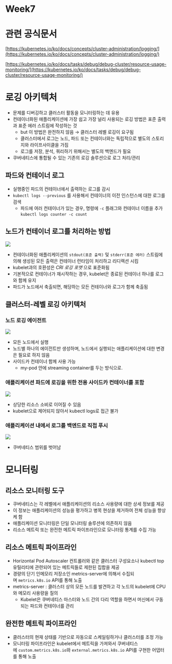 # Week7

# 관련 공식문서

[https://kubernetes.io/ko/docs/concepts/cluster-administration/logging/](https://kubernetes.io/ko/docs/concepts/cluster-administration/logging/)

[https://kubernetes.io/ko/docs/tasks/debug/debug-cluster/resource-usage-monitoring/](https://kubernetes.io/ko/docs/tasks/debug/debug-cluster/resource-usage-monitoring/)

# 로깅 아키텍처

- 문제를 디버깅하고 클러스터 활동을 모니터링하는 데 유용
- 컨테이너화된 애플리케이션에 가장 쉽고 가장 널리 사용되는 로깅 방법은 표준 출력과 표준 에러 스트림에 작성하는 것
  - but 이 방법은 완전하지 않음
  → 클러스터 레벨 로깅이 요구됨
  - 클러스터에서 로그는 노드, 파드 또는 컨테이너와는 독립적으로 별도의 스토리지와 라이프사이클을 가짐
  - 로그를 저장, 분석, 쿼리하기 위해서는 별도의 백엔드가 필요
- 쿠버네티스에 통합될 수 있는 기존의 로깅 솔루션으로 로그 처리/관리

## 파드와 컨테이너 로그

- 실행중인 파드의 컨테이너에서 출력하는 로그를 감시
- `kubectl logs --previous` 를 사용해서 컨테이너의 이전 인스턴스에 대한 로그를 검색
  - 파드에 여러 컨테이너가 있는 경우, 명령에 `-c` 플래그와 컨테이너 이름을 추가
    `kubectl logs counter -c count`

## 노드가 컨테이너 로그를 처리하는 방법

![](https://kubernetes.io/images/docs/user-guide/logging/logging-node-level.png)

- 컨테이너화된 애플리케이션의 `stdout(표준 출력)` 및 `stderr(표준 에러)` 스트림에 의해 생성된 모든 출력은 컨테이너 런타임이 처리하고 리디렉션 시킴
- kubelet과의 호환성은 *CRI 로깅 포맷* 으로 표준화됨
- 기본적으로 컨테이너가 재시작하는 경우, kubelet은 종료된 컨테이너 하나를 로그와 함께 유지
- 파드가 노드에서 축출되면, 해당하는 모든 컨테이너와 로그가 함께 축출됨

## 클러스터-레벨 로깅 아키텍처

### 노드 로깅 에이전트

![](https://kubernetes.io/images/docs/user-guide/logging/logging-with-node-agent.png)

- 모든 노드에서 실행
- 노드별 하나의 에이전트만 생성하며, 노드에서 실행되는 애플리케이션에 대한 변경은 필요로 하지 않음
- 사이드카 컨테이너 함께 사용 가능
  - my-pod 안에 streaming container를 두는 방식으로.

### 애플리케이션 파드에 로깅을 위한 전용 사이드카 컨테이너를 포함

![](https://kubernetes.io/images/docs/user-guide/logging/logging-with-sidecar-agent.png)

- 상당한 리소스 소비로 이어질 수 있음
- kubelet으로 제어되지 않아서 kubectl logs로 접근 불가

### 애플리케이션 내에서 로그를 백엔드로 직접 푸시

![](https://kubernetes.io/images/docs/user-guide/logging/logging-from-application.png)

- 쿠버네티스 범위를 벗어남

# 모니터링

## 리소스 모니터링 도구

- 쿠버네티스는 각 레벨에서 애플리케이션의 리소스 사용량에 대한 상세 정보를 제공
- 이 정보는 애플리케이션의 성능을 평가하고 병목 현상을 제거하여 전체 성능을 향상케 함
- 애플리케이션 모니터링은 단일 모니터링 솔루션에 의존하지 않음
- 리소스 메트릭 또는 완전한 메트릭 파이프라인으로 모니터링 통계를 수집 가능

## 리소스 메트릭 파이프라인

- Horizontal Pod Autoscaler 컨트롤러와 같은 클러스터 구성요소나 kubectl top 유틸리티에 관련되어 있는 메트릭들로 제한된 집합을 제공
- 경량의 단기 인메모리 저장소인 metrics-server에 의해서 수집되며 `metrics.k8s.io` API를 통해 노출
- metrics-server : 클러스터 상의 모든 노드를 발견하고 각 노드의 kubelet에 CPU와 메모리 사용량을 질의
  - Kubelet은 쿠버네티스 마스터와 노드 간의 다리 역할을 하면서 머신에서 구동되는 파드와 컨테이너를 관리

## 완전한 메트릭 파이프라인

- 클러스터의 현재 상태를 기반으로 자동으로 스케일링하거나 클러스터를 조정 가능
- 모니터링 파이프라인은 kubelet에서 메트릭을 가져와서 쿠버네티스에 `custom.metrics.k8s.io`와 `external.metrics.k8s.io` API를 구현한 어댑터를 통해 노출
